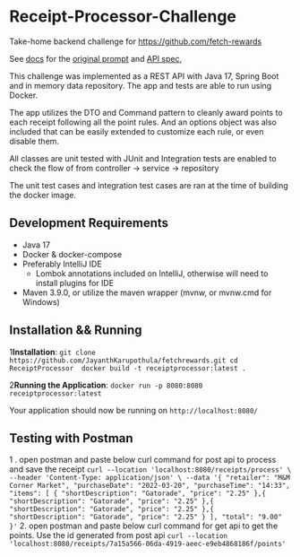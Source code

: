 # Receipt-Processor-Challenge

Take-home backend challenge for https://github.com/fetch-rewards

See [docs](docs) for the [original prompt](docs/OriginalPrompt.md) and [API spec](docs/api.yml),

This challenge was implemented as a REST API with Java 17, Spring Boot and in memory data repository. The app and tests
are able to run using Docker.

The app  utilizes the DTO and Command pattern to cleanly award points to each receipt following all the point
rules. And an options object was also included that can be easily extended to customize each rule, or even disable them.

All classes are unit tested with JUnit and Integration tests are enabled to check the flow of
from controller -> service -> repository

The unit test cases and integration test cases are ran at the time of building the docker image.
## Development Requirements

* Java 17
* Docker & docker-compose
* Preferably IntelliJ IDE
    * Lombok annotations included on IntelliJ, otherwise will need to install plugins for IDE
* Maven 3.9.0, or utilize the maven wrapper (mvnw, or mvnw.cmd for Windows)

## Installation && Running

1**Installation**:
    ```
    git clone https://github.com/JayanthKarupothula/fetchrewards.git
    cd ReceiptProcessor 
    docker build -t receiptprocessor:latest .
    ```

2**Running the Application**:
    ```
    docker run -p 8080:8080 receiptprocessor:latest
    ```

Your application should now be running on `http://localhost:8080/`

## Testing with Postman
 1 . open postman and paste below curl command for post api to process and save the receipt
    ```
    curl --location 'localhost:8080/receipts/process' \
    --header 'Content-Type: application/json' \
    --data '{
    "retailer": "M&M Corner Market",
    "purchaseDate": "2022-03-20",
    "purchaseTime": "14:33",
    "items": [
    {
    "shortDescription": "Gatorade",
    "price": "2.25"
    },{
    "shortDescription": "Gatorade",
    "price": "2.25"
    },{
    "shortDescription": "Gatorade",
    "price": "2.25"
    },{
    "shortDescription": "Gatorade",
    "price": "2.25"
    }
    ],
    "total": "9.00"
    }'
    ```
    2.  open postman and paste below curl command for get api to get the points. Use the id generated from post api
        ```
        curl --location 'localhost:8080/receipts/7a15a566-06da-4919-aeec-e9eb4868186f/points'
        ```


